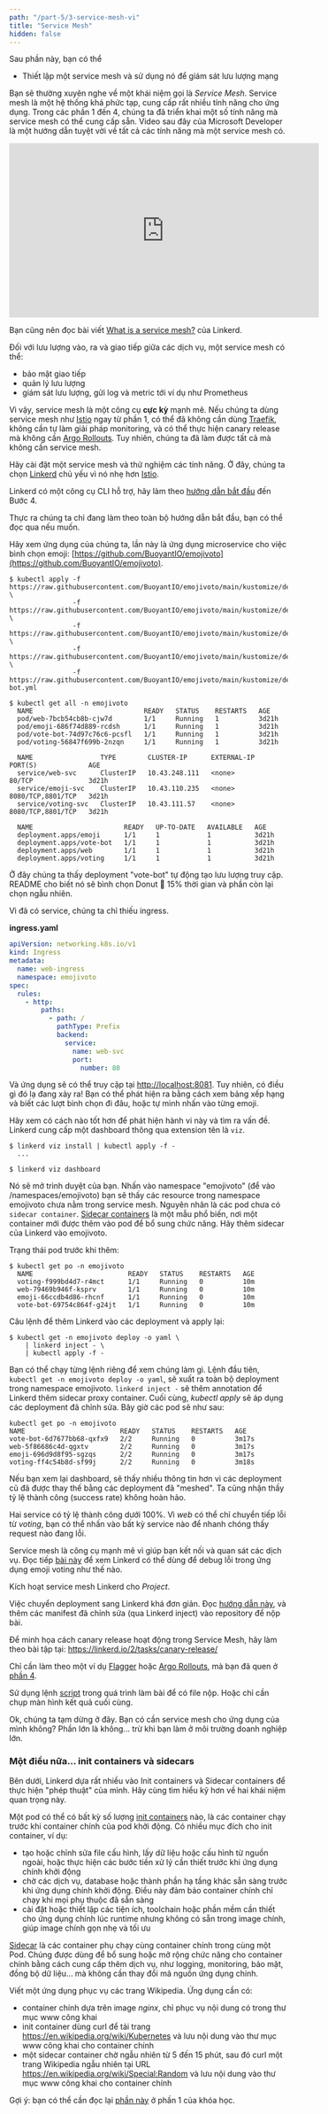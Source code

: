 ```yaml
---
path: "/part-5/3-service-mesh-vi"
title: "Service Mesh"
hidden: false
---
```


<text-box variant='learningObjectives' name='Mục tiêu học tập'>

Sau phần này, bạn có thể

- Thiết lập một service mesh và sử dụng nó để giám sát lưu lượng mạng

</text-box>

Bạn sẽ thường xuyên nghe về một khái niệm gọi là _Service Mesh_. Service mesh là một hệ thống khá phức tạp, cung cấp rất nhiều tính năng cho ứng dụng. Trong các phần 1 đến 4, chúng ta đã triển khai một số tính năng mà service mesh có thể cung cấp sẵn. Video sau đây của Microsoft Developer là một hướng dẫn tuyệt vời về tất cả các tính năng mà một service mesh có.

<iframe width="560" height="315" src="https://www.youtube-nocookie.com/embed/izVWk7rYqWI" frameborder="0" allow="accelerometer; encrypted-media; gyroscope; picture-in-picture" allowfullscreen></iframe>

Bạn cũng nên đọc bài viết [What is a service mesh?](https://linkerd.io/what-is-a-service-mesh/) của Linkerd.

Đối với lưu lượng vào, ra và giao tiếp giữa các dịch vụ, một service mesh có thể:

- bảo mật giao tiếp
- quản lý lưu lượng
- giám sát lưu lượng, gửi log và metric tới ví dụ như Prometheus

Vì vậy, service mesh là một công cụ **cực kỳ** mạnh mẽ. Nếu chúng ta dùng service mesh như [Istio](https://istio.io/) ngay từ phần 1, có thể đã không cần dùng [Traefik](https://doc.traefik.io/traefik/providers/kubernetes-ingress/), không cần tự làm giải pháp monitoring, và có thể thực hiện canary release mà không cần [Argo Rollouts](https://argoproj.github.io/rollouts/). Tuy nhiên, chúng ta đã làm được tất cả mà không cần service mesh.

Hãy cài đặt một service mesh và thử nghiệm các tính năng. Ở đây, chúng ta chọn [Linkerd](https://linkerd.io/) chủ yếu vì nó nhẹ hơn [Istio](https://istio.io/).

Linkerd có một công cụ CLI hỗ trợ, hãy làm theo [hướng dẫn bắt đầu](https://linkerd.io/2/getting-started/) đến Bước 4.

<text-box name="Nguồn tham khảo khác" variant="hint">
 Thực ra chúng ta chỉ đang làm theo toàn bộ hướng dẫn bắt đầu, bạn có thể đọc qua nếu muốn.
</text-box>

Hãy xem ứng dụng của chúng ta, lần này là ứng dụng microservice cho việc bình chọn emoji: [https://github.com/BuoyantIO/emojivoto](https://github.com/BuoyantIO/emojivoto).

```shell
$ kubectl apply -f https://raw.githubusercontent.com/BuoyantIO/emojivoto/main/kustomize/deployment/ns.yml \
                -f https://raw.githubusercontent.com/BuoyantIO/emojivoto/main/kustomize/deployment/web.yml \
                -f https://raw.githubusercontent.com/BuoyantIO/emojivoto/main/kustomize/deployment/emoji.yml \
                -f https://raw.githubusercontent.com/BuoyantIO/emojivoto/main/kustomize/deployment/voting.yml \
                -f https://raw.githubusercontent.com/BuoyantIO/emojivoto/main/kustomize/deployment/vote-bot.yml

$ kubectl get all -n emojivoto
  NAME                            READY   STATUS    RESTARTS   AGE
  pod/web-7bcb54cb8b-cjw7d        1/1     Running   1          3d21h
  pod/emoji-686f74d889-rcdsh      1/1     Running   1          3d21h
  pod/vote-bot-74d97c76c6-pcsfl   1/1     Running   1          3d21h
  pod/voting-56847f699b-2nzqn     1/1     Running   1          3d21h

  NAME                 TYPE        CLUSTER-IP      EXTERNAL-IP   PORT(S)             AGE
  service/web-svc      ClusterIP   10.43.248.111   <none>        80/TCP              3d21h
  service/emoji-svc    ClusterIP   10.43.110.235   <none>        8080/TCP,8801/TCP   3d21h
  service/voting-svc   ClusterIP   10.43.111.57    <none>        8080/TCP,8801/TCP   3d21h

  NAME                       READY   UP-TO-DATE   AVAILABLE   AGE
  deployment.apps/emoji      1/1     1            1           3d21h
  deployment.apps/vote-bot   1/1     1            1           3d21h
  deployment.apps/web        1/1     1            1           3d21h
  deployment.apps/voting     1/1     1            1           3d21h
```

Ở đây chúng ta thấy deployment "vote-bot" tự động tạo lưu lượng truy cập. README cho biết nó sẽ bình chọn Donut 🍩 15% thời gian và phần còn lại chọn ngẫu nhiên.

Vì đã có service, chúng ta chỉ thiếu ingress.

**ingress.yaml**

```yaml
apiVersion: networking.k8s.io/v1
kind: Ingress
metadata:
  name: web-ingress
  namespace: emojivoto
spec:
  rules:
    - http:
        paths:
          - path: /
            pathType: Prefix
            backend:
              service:
                name: web-svc
                port:
                  number: 80
```

Và ứng dụng sẽ có thể truy cập tại [http://localhost:8081](http://localhost:8081). Tuy nhiên, có điều gì đó lạ đang xảy ra! Bạn có thể phát hiện ra bằng cách xem bảng xếp hạng và biết các lượt bình chọn đi đâu, hoặc tự mình nhấn vào từng emoji.

Hãy xem có cách nào tốt hơn để phát hiện hành vi này và tìm ra vấn đề. Linkerd cung cấp một dashboard thông qua extension tên là `viz`.

```
$ linkerd viz install | kubectl apply -f -
  ...

$ linkerd viz dashboard
```

Nó sẽ mở trình duyệt của bạn. Nhấn vào namespace "emojivoto" (để vào /namespaces/emojivoto) bạn sẽ thấy các resource trong namespace emojivoto chưa nằm trong service mesh. Nguyên nhân là các pod chưa có `sidecar container`. [Sidecar containers](https://kubernetes.io/docs/concepts/workloads/pods/sidecar-containers/) là một mẫu phổ biến, nơi một container mới được thêm vào pod để bổ sung chức năng. Hãy thêm sidecar của Linkerd vào emojivoto.

Trạng thái pod trước khi thêm:

```
$ kubectl get po -n emojivoto
  NAME                        READY   STATUS    RESTARTS   AGE
  voting-f999bd4d7-r4mct      1/1     Running   0          10m
  web-79469b946f-ksprv        1/1     Running   0          10m
  emoji-66ccdb4d86-rhcnf      1/1     Running   0          10m
  vote-bot-69754c864f-g24jt   1/1     Running   0          10m
```

Câu lệnh để thêm Linkerd vào các deployment và apply lại:

```
$ kubectl get -n emojivoto deploy -o yaml \
    | linkerd inject - \
    | kubectl apply -f -
```

Bạn có thể chạy từng lệnh riêng để xem chúng làm gì. Lệnh đầu tiên, `kubectl get -n emojivoto deploy -o yaml`, sẽ xuất ra toàn bộ deployment trong namespace emojivoto. `linkerd inject -` sẽ thêm annotation để Linkerd thêm sidecar proxy container. Cuối cùng, _kubectl apply_ sẽ áp dụng các deployment đã chỉnh sửa. Bây giờ các pod sẽ như sau:

```
kubectl get po -n emojivoto
NAME                        READY   STATUS    RESTARTS   AGE
vote-bot-6d7677bb68-qxfx9   2/2     Running   0          3m17s
web-5f86686c4d-qgxtv        2/2     Running   0          3m17s
emoji-696d9d8f95-sgzqs      2/2     Running   0          3m17s
voting-ff4c54b8d-sf99j      2/2     Running   0          3m18s
```

Nếu bạn xem lại dashboard, sẽ thấy nhiều thông tin hơn vì các deployment cũ đã được thay thế bằng các deployment đã "meshed". Ta cũng nhận thấy tỷ lệ thành công (success rate) không hoàn hảo.

Hai service có tỷ lệ thành công dưới 100%. Vì _web_ có thể chỉ chuyển tiếp lỗi từ _voting_, bạn có thể nhấn vào bất kỳ service nào để nhanh chóng thấy request nào đang lỗi.

Service mesh là công cụ mạnh mẽ vì giúp bạn kết nối và quan sát các dịch vụ. Đọc tiếp
[bài này](https://linkerd.io/2.15/tasks/debugging-your-service/) để xem Linkerd có thể dùng để debug lỗi trong ứng dụng emoji voting như thế nào.

<exercise name='Bài tập 5.02: Project, phiên bản Service Mesh'>

Kích hoạt service mesh Linkerd cho _Project_.

Việc chuyển deployment sang Linkerd khá đơn giản. Đọc [hướng dẫn này](https://linkerd.io/2/tasks/adding-your-service/), và thêm các manifest đã chỉnh sửa (qua Linkerd inject) vào repository để nộp bài.

</exercise>

<exercise name='Bài tập 5.03: Học từ tài liệu ngoài'>

Để minh họa cách canary release hoạt động trong Service Mesh, hãy làm theo bài tập tại: https://linkerd.io/2/tasks/canary-release/

Chỉ cần làm theo một ví dụ [Flagger](https://linkerd.io/2.15/tasks/flagger/#flagger) hoặc [Argo Rollouts](https://linkerd.io/2.15/tasks/flagger/#argo-rollouts), mà bạn đã quen ở [phần 4](/part-4/1-update-strategies-and-prometheus#canary-release).

Sử dụng lệnh <a href="https://man7.org/linux/man-pages/man1/script.1.html">script</a> trong quá trình làm bài để có file nộp. Hoặc chỉ cần chụp màn hình kết quả cuối cùng.

</exercise>

Ok, chúng ta tạm dừng ở đây. Bạn có cần service mesh cho ứng dụng của mình không? Phần lớn là không... trừ khi bạn làm ở môi trường doanh nghiệp lớn.

### Một điều nữa... init containers và sidecars

Bên dưới, Linkerd dựa rất nhiều vào Init containers và Sidecar containers để thực hiện "phép thuật" của mình.
Hãy cùng tìm hiểu kỹ hơn về hai khái niệm quan trọng này.

Một pod có thể có bất kỳ số lượng [init containers](https://kubernetes.io/docs/concepts/workloads/pods/init-containers/) nào, là các container chạy trước khi container chính của pod khởi động. Có nhiều mục đích cho init container, ví dụ:

- tạo hoặc chỉnh sửa file cấu hình, lấy dữ liệu hoặc cấu hình từ nguồn ngoài, hoặc thực hiện các bước tiền xử lý cần thiết trước khi ứng dụng chính khởi động
- chờ các dịch vụ, database hoặc thành phần hạ tầng khác sẵn sàng trước khi ứng dụng chính khởi động. Điều này đảm bảo container chính chỉ chạy khi mọi phụ thuộc đã sẵn sàng
- cài đặt hoặc thiết lập các tiện ích, toolchain hoặc phần mềm cần thiết cho ứng dụng chính lúc runtime nhưng không có sẵn trong image chính, giúp image chính gọn nhẹ và tối ưu

[Sidecar](https://kubernetes.io/docs/concepts/workloads/pods/sidecar-containers/) là các container phụ chạy cùng container chính trong cùng một Pod. Chúng được dùng để bổ sung hoặc mở rộng chức năng cho container chính bằng cách cung cấp thêm dịch vụ, như logging, monitoring, bảo mật, đồng bộ dữ liệu... mà không cần thay đổi mã nguồn ứng dụng chính.

<exercise name='Bài tập 5.04: Wikipedia với init và sidecar'>

Viết một ứng dụng phục vụ các trang Wikipedia. Ứng dụng cần có:

- container chính dựa trên image _nginx_, chỉ phục vụ nội dung có trong thư mục www công khai
- init container dùng curl để tải trang <https://en.wikipedia.org/wiki/Kubernetes> và lưu nội dung vào thư mục www công khai cho container chính
- một sidecar container chờ ngẫu nhiên từ 5 đến 15 phút, sau đó curl một trang Wikipedia ngẫu nhiên tại URL <https://en.wikipedia.org/wiki/Special:Random> và lưu nội dung vào thư mục www công khai cho container chính

Gợi ý: bạn có thể cần đọc lại [phần này](/part-1/4-introduction-to-storage#volumes) ở phần 1 của khóa học.

</exercise>
